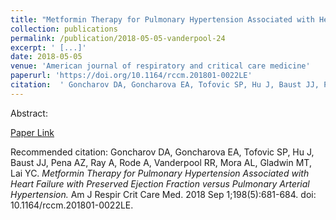 ```yaml
--- 
title: "Metformin Therapy for Pulmonary Hypertension Associated with Heart Failure with Preserved Ejection Fraction versus Pulmonary Arterial Hypertension." 
collection: publications 
permalink: /publication/2018-05-05-vanderpool-24 
excerpt: ' [...]' 
date: 2018-05-05 
venue: 'American journal of respiratory and critical care medicine' 
paperurl: 'https://doi.org/10.1164/rccm.201801-0022LE' 
citation:  ' Goncharov DA, Goncharova EA, Tofovic SP, Hu J, Baust JJ, Pena AZ, Ray A, Rode A, Vanderpool RR, Mora AL, Gladwin MT, Lai YC. <i>Metformin Therapy for Pulmonary Hypertension Associated with Heart Failure with Preserved Ejection Fraction versus Pulmonary Arterial Hypertension.</i> Am J Respir Crit Care Med. 2018 Sep 1;198(5):681-684. doi: 10.1164/rccm.201801-0022LE.' 
--- 
```

Abstract:    
 
[Paper Link](https://doi.org/10.1164/rccm.201801-0022LE) 
 
Recommended citation:  Goncharov DA, Goncharova EA, Tofovic SP, Hu J, Baust JJ, Pena AZ, Ray A, Rode A, Vanderpool RR, Mora AL, Gladwin MT, Lai YC. <i>Metformin Therapy for Pulmonary Hypertension Associated with Heart Failure with Preserved Ejection Fraction versus Pulmonary Arterial Hypertension.</i> Am J Respir Crit Care Med. 2018 Sep 1;198(5):681-684. doi: 10.1164/rccm.201801-0022LE. 

